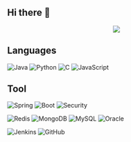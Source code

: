 ## Hi there 👋

<div align="center">
  <img src="https://github-readme-stats.vercel.app/api?username=ziguin0925&show_icons=true&theme=radical" />
<!--   <img src="https://github-readme-stats.vercel.app/api/top-langs/?username=ziguin0925&layout=compact" /> -->
</div>

## Languages

![Java](https://img.shields.io/badge/Java-007396.svg?&style=for-the-badge&logo=Java&logoColor=white)
![Python](https://img.shields.io/badge/Python-3776AB.svg?&style=for-the-badge&logo=Python&logoColor=white)
![C](https://img.shields.io/badge/C-A8B9CC.svg?&style=for-the-badge&logo=C&logoColor=white)
![JavaScript](https://img.shields.io/badge/JavaScript-F7DF1E.svg?&style=for-the-badge&logo=JavaScript&logoColor=white)

## Tool
![Spring](https://img.shields.io/badge/Spring-6DB33F.svg?&style=for-the-badge&logo=Spring&logoColor=white)
![Boot](https://img.shields.io/badge/Boot-6DB33F.svg?&style=for-the-badge&logo=Spring-Boot&logoColor=white)
![Security](https://img.shields.io/badge/Security-6DB33F.svg?&style=for-the-badge&logo=Spring-Security&logoColor=white)


![Redis](https://img.shields.io/badge/Redis-FF4438.svg?&style=for-the-badge&logo=Redis&logoColor=white)
![MongoDB](https://img.shields.io/badge/MongoDB-47A248.svg?&style=for-the-badge&logo=MongoDB&logoColor=white)
![MySQL](https://img.shields.io/badge/MySQL-4479A1.svg?&style=for-the-badge&logo=MySQL&logoColor=white)
![Oracle](https://img.shields.io/badge/Oracle-F80000.svg?&style=for-the-badge&logo=Oracle&logoColor=white)


![Jenkins](https://img.shields.io/badge/Jenkins-D24939.svg?&style=for-the-badge&logo=Jenkins&logoColor=white)
![GitHub](https://img.shields.io/badge/GitHub-181717.svg?&style=for-the-badge&logo=GitHub&logoColor=white)

